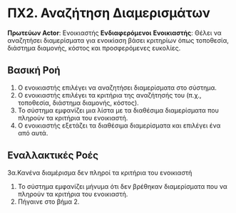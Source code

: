 # ΠΧ2. Αναζήτηση Διαμερισμάτων

**Πρωτεύων Actor**: Ενοικιαστής
**Ενδιαφερόμενοι**
**Ενοικιαστής**: Θέλει να αναζητήσει διαμερίσματα για ενοικίαση βάσει κριτηρίων όπως τοποθεσία, διάστημα διαμονής, κόστος και προσφερόμενες ευκολίες.

## Βασική Ροή

1. Ο ενοικιαστής επιλέγει να αναζητήσει διαμερίσματα στο σύστημα.
2. Ο ενοικιαστής επιλέγει τα κριτήρια της αναζήτησής του (π.χ., τοποθεσία, διάστημα διαμονής, κόστος).
3. Το σύστημα εμφανίζει μια λίστα με τα διαθέσιμα διαμερίσματα που πληρούν τα κριτήρια του ενοικιαστή.
4. Ο ενοικιαστής εξετάζει τα διαθέσιμα διαμερίσματα και επιλέγει ένα από αυτά.

## Εναλλακτικές Ροές
3α.Κανένα διαμέρισμα δεν πληροί τα κριτήρια του ενοικιαστή

1. Το σύστημα εμφανίζει μήνυμα ότι δεν βρέθηκαν διαμερίσματα που να πληρούν τα κριτήρια του ενοικιαστή.
2. Πήγαινε στο βήμα 2.